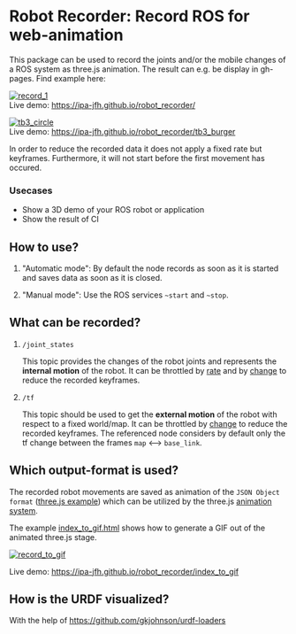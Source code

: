 # Robot Recorder: Record ROS for web-animation

This package can be used to record the joints and/or the mobile changes of a ROS system as three.js animation.
The result can e.g. be display in gh-pages. Find example here: 

[![record_1](https://user-images.githubusercontent.com/17281534/40248316-d6fe0c0a-5acf-11e8-9d53-72547f7f4cf2.gif)](https://ipa-jfh.github.io/robot_recorder/)  
Live demo: https://ipa-jfh.github.io/robot_recorder/

[![tb3_circle](https://user-images.githubusercontent.com/17281534/41863144-32257e44-78a6-11e8-98d4-2f6269a4cf3e.gif)](https://ipa-jfh.github.io/robot_recorder/tb3_burger)  
Live demo: https://ipa-jfh.github.io/robot_recorder/tb3_burger

In order to reduce the recorded data it does not apply a fixed rate but keyframes. Furthermore, it will not start before the first movement has occured.

### Usecases

- Show a 3D demo of your ROS robot or application
- Show the result of CI

## How to use?

1. "Automatic mode": By default the node records as soon as it is started and saves data as soon as it is closed. 

1. "Manual mode": Use the ROS services `~start` and `~stop`.

## What can be recorded?

1. `/joint_states` 

    This topic provides the changes of the robot joints and represents the **internal motion** of the robot. It can be throttled by [rate][1] and by [change][2] to reduce the recorded keyframes.
  
1. `/tf`

    This topic should be used to get the **external motion** of the robot with respect to a fixed world/map. It can be throttled by [change][3] to reduce the recorded keyframes. The referenced node considers by default only the tf change between the frames `map` <--> `base_link`.
  
## Which output-format is used?

The recorded robot movements are saved as animation of the `JSON Object format` ([three.js example][4]) which can be utilized by the three.js [animation system][5].

The example [index_to_gif.html][6] shows how to generate a GIF out of the animated three.js stage.

[![record_to_gif](https://user-images.githubusercontent.com/17281534/40250138-a4dc6266-5ad5-11e8-8672-a7fb25e5976d.png)](https://ipa-jfh.github.io/robot_recorder/index_to_gif)

Live demo: https://ipa-jfh.github.io/robot_recorder/index_to_gif

## How is the URDF visualized?

With the help of https://github.com/gkjohnson/urdf-loaders

[1]: http://wiki.ros.org/tf#change_notifier
[2]: ./scripts/throttle_joints_by_change
[3]: http://wiki.ros.org/topic_tools/throttle
[4]: https://threejs.org/examples/#webgl_animation_keyframes_json
[5]: https://threejs.org/docs/#manual/introduction/Animation-system
[6]: ./docs/index_to_gif.html
